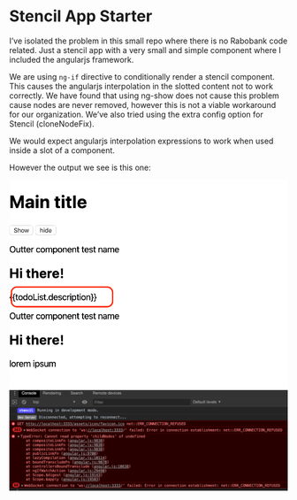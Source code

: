 # Stencil App Starter

I’ve isolated the problem in this small repo where there is no Rabobank code related. Just a stencil app with a very small and simple component where I included the angularjs framework.

We are using `ng-if` directive to conditionally render a stencil component. This causes the angularjs interpolation in the slotted content not to work correctly. We have found that using ng-show does not cause this problem cause nodes are never removed, however this is not a viable workaround for our organization. We’ve also tried using the extra config option for Stencil (cloneNodeFix).

We would expect angularjs interpolation expressions to work when used inside a slot of a component.

However the output we see is this one:

![screenshot](screenshot.png)
![stack trace](stack-trace.png)
